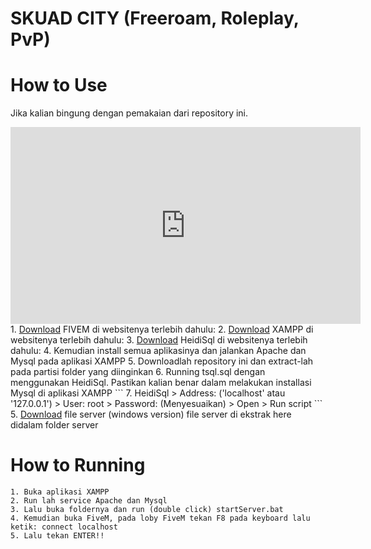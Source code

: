 # SKUAD CITY (Freeroam, Roleplay, PvP)
# How to Use
Jika kalian bingung dengan pemakaian dari repository ini. 
<iframe width="560" height="315" src="https://www.youtube.com/embed/4raNxr9cPMY" frameborder="0" allow="accelerometer; autoplay; clipboard-write; encrypted-media; gyroscope; picture-in-picture" allowfullscreen></iframe>
1. <a href="https://fivem.net/" target="_blank">Download</a> FIVEM di websitenya terlebih dahulu: 
2. <a href="https://www.apachefriends.org/index.html" target="_blank">Download</a> XAMPP di websitenya terlebih dahulu: 
3. <a href="https://www.heidisql.com/download.php?download=installer" target="_blank">Download</a> HeidiSql di websitenya terlebih dahulu: 
4. Kemudian install semua aplikasinya dan jalankan Apache dan Mysql pada aplikasi XAMPP
5. Downloadlah repository ini dan extract-lah pada partisi folder yang diinginkan
6. Running tsql.sql dengan menggunakan HeidiSql. 
Pastikan kalian benar dalam melakukan installasi Mysql di aplikasi XAMPP
```
7. HeidiSql > Address: ('localhost' atau '127.0.0.1') > 
User: root > Password: (Menyesuaikan) > Open > Run script
```
5. <a href="https://runtime.fivem.net/artifacts/fivem/build_server_windows/master/3133-f5590deb7d0edf4c5c4f398edbd721c15596de81/server.zip" target="_blank">Download</a> file server 
(windows version) file server di ekstrak here didalam folder server

# How to Running
```
1. Buka aplikasi XAMPP
2. Run lah service Apache dan Mysql
3. Lalu buka foldernya dan run (double click) startServer.bat
4. Kemudian buka FiveM, pada loby FiveM tekan F8 pada keyboard lalu ketik: connect localhost
5. Lalu tekan ENTER!!
```
